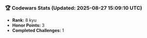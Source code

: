 ### 🏆 Codewars Stats (Updated: 2025-08-27 15:09:10 UTC)

- **Rank:** 8 kyu
- **Honor Points:** 3
- **Completed Challenges:** 1

